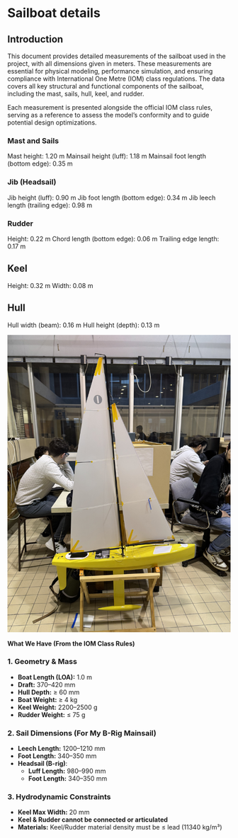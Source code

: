 # Sailboat details

## Introduction

This document provides detailed measurements of the sailboat used in the project, with all dimensions given in meters. These measurements are essential for physical modeling, performance simulation, and ensuring compliance with International One Metre (IOM) class regulations. The data covers all key structural and functional components of the sailboat, including the mast, sails, hull, keel, and rudder.

Each measurement is presented alongside the official IOM class rules, serving as a reference to assess the model’s conformity and to guide potential design optimizations.


### Mast and Sails
Mast height: 1.20 m
Mainsail height (luff): 1.18 m
Mainsail foot length (bottom edge): 0.35 m


### Jib (Headsail)
Jib height (luff): 0.90 m
Jib foot length (bottom edge): 0.34 m
Jib leech length (trailing edge): 0.98 m

### Rudder
Height: 0.22 m
Chord length (bottom edge): 0.06 m
Trailing edge length: 0.17 m

## Keel
Height: 0.32 m
Width: 0.08 m

## Hull
Hull width (beam): 0.16 m
Hull height (depth): 0.13 m

![IMG_3592.jpeg](src/sailboat.jpeg)


**What We Have (From the IOM Class Rules)**

### **1. Geometry & Mass**

- **Boat Length (LOA):** 1.0 m
- **Draft:** 370–420 mm
- **Hull Depth:** ≥ 60 mm
- **Boat Weight:** ≥ 4 kg
- **Keel Weight:** 2200–2500 g
- **Rudder Weight:** ≤ 75 g

### **2. Sail Dimensions (For My B-Rig Mainsail)**

- **Leech Length:** 1200–1210 mm
- **Foot Length:** 340–350 mm
- **Headsail (B-rig)**:
    - **Luff Length:** 980–990 mm
    - **Foot Length:** 340–350 mm

### **3. Hydrodynamic Constraints**

- **Keel Max Width:** 20 mm
- **Keel & Rudder cannot be connected or articulated**
- **Materials:** Keel/Rudder material density must be ≤ lead (11340 kg/m³)